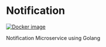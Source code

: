 # Notification
  [![Docker image][docker-image]][docker-url]

Notification Microservice using Golang

[docker-image]: https://img.shields.io/badge/docker-image-blue.svg?style=flat-square
[docker-url]: https://hub.docker.com/r/blinkbox/notification


